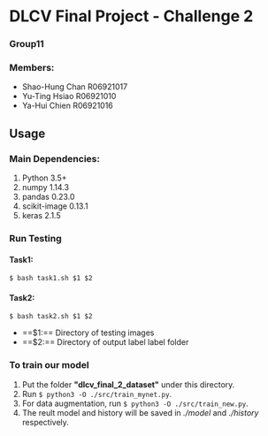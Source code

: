# DLCV Final Project - Challenge 2
### Group11
### Members: 
* Shao-Hung Chan R06921017
* Yu-Ting Hsiao  R06921010
* Ya-Hui Chien   R06921016

## Usage
### Main Dependencies:
1. Python 3.5+
2. numpy 1.14.3
3. pandas 0.23.0
4. scikit-image 0.13.1
5. keras 2.1.5

### Run Testing
#### Task1:
```shell
$ bash task1.sh $1 $2
```
#### Task2:
```shell
$ bash task2.sh $1 $2
```
* ==$1:== Directory of testing images
* ==$2:== Directory of output label label folder

### To train our model
1. Put the folder **"dlcv_final_2_dataset"** under this directory.
2. Run `$ python3 -O ./src/train_mynet.py`.
3. For data augmentation, run `$ python3 -O ./src/train_new.py`.
4. The reult model and history will be saved in *./model* and *./history* respectively.
